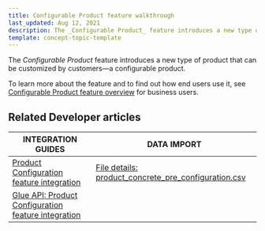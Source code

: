 ```yaml
---
title: Configurable Product feature walkthrough
last_updated: Aug 12, 2021
description: The _Configurable Product_ feature introduces a new type of product that can be customized by customers—a configurable product
template: concept-topic-template
---
```


The _Configurable Product_ feature introduces a new type of product that can be customized by customers—a configurable product.


To learn more about the feature and to find out how end users use it, see [Configurable Product feature overview](/docs/scos/dev/features/{{page.version}}/configurable-product-feature-overview.html) for business users.


## Related Developer articles

|INTEGRATION GUIDES | DATA IMPORT |
|---------|---------|
| [Product Configuration feature integration](/docs/scos/dev/migration-and-integration/{{page.version}}/feature-integration-guides/product-configuration-feature-integration.html) | [File details: product_concrete_pre_configuration.csv](/docs/scos/dev/developer-guides/{{page.version}}/development-guide/data-import/data-import-categories/special-product-types/configurable-product-import-category/file-details-product-concrete-pre-configuration.csv.html)  |
| [Glue API: Product Configuration feature integration](/docs/scos/dev/migration-and-integration/{{page.version}}/feature-integration-guides/glue-api/glue-api-product-configuration-feature-integration.html) |   |
